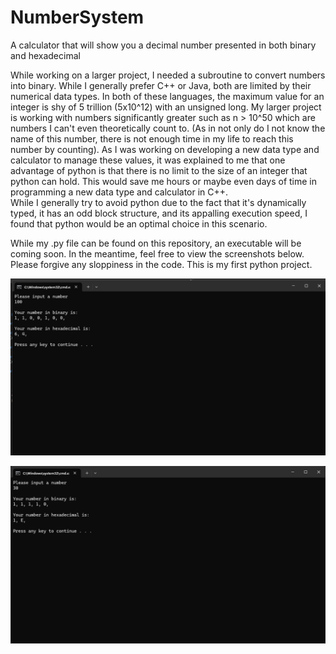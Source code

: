# NumberSystem
A calculator that will show you a decimal number presented in both binary and hexadecimal

While working on a larger project, I needed a subroutine to convert numbers into binary. While I generally prefer C++ or Java, both are limited by their numerical data types. In both of these languages, the maximum value for an integer is shy of 5 trillion (5x10^12) with an unsigned long. My larger project is working with numbers significantly greater such as n > 10^50 which are numbers I can't even theoretically count to. (As in not only do I not know the name of this number, there is not enough time in my life to reach this number by counting). As I was working on developing a new data type and calculator to manage these values, it was explained to me that one advantage of python is that there is no limit to the size of an integer that python can hold. This would save me hours or maybe even days of time in programming a new data type and calculator in C++.  
While I generally try to avoid python due to the fact that it's dynamically typed, it has an odd block structure, and its appalling execution speed, I found that python would be an optimal choice in this scenario.

While my .py file can be found on this repository, an executable will be coming soon. In the meantime, feel free to view the screenshots below. Please forgive any sloppiness in the code. This is my first python project.

![alt text](https://github.com/KlefaffleWaffle/NumberSystem/blob/main/Python%20Calc%20A.png "Logo Title Text 1")

![alt text](https://github.com/KlefaffleWaffle/NumberSystem/blob/main/Python%20Calc%20B.png "Logo Title Text 1")
